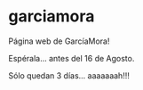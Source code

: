 # garciamora
Página web de GarcíaMora!

Espérala... antes del 16 de Agosto.

Sólo quedan 3 días... aaaaaaah!!!
